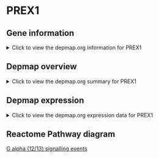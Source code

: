 <h1>PREX1</h1>

<h2>Gene information</h2>
<details>
  <summary>Click to view the depmap.org information for PREX1</summary>
  <iframe src="https://depmap.org/portal/gene/PREX1?tab=about" style="border:none;width:100%;height:800px"></iframe>
</details>

<h2>Depmap overview</h2>
<details>
  <summary>Click to view the depmap.org summary for PREX1</summary>
  <iframe src="https://depmap.org/portal/gene/PREX1?tab=overview" style="border:none;width:100%;height:800px"></iframe>
</details>

<h2>Depmap expression</h2>
<details>
  <summary>Click to view the depmap.org expression data for PREX1</summary>
  <iframe src="https://depmap.org/portal/gene/PREX1?tab=characterization" style="border:none;width:100%;height:800px"></iframe>
</details>



<h2>Reactome Pathway diagram</h2>
<a href="https://reactome.org/PathwayBrowser/#/R-HSA-416482">G alpha (12/13) signalling events</a>




